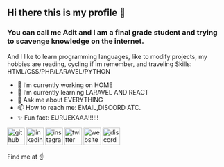 ## Hi there this is my profile :wave:
### You can call me **Adit** and I am a final grade student and trying to scavenge knowledge on the internet.

And I like to learn programming languages, like to modify projects, my hobbies are reading, cycling if im remember, and traveling
Skills:  HTML/CSS/PHP/LARAVEL/PYTHON
- 🔭 I’m currently working on HOME
- 🌱 I’m currently learning LARAVEL AND REACT
- 💬 Ask me about EVERYTHING
- 📫 How to reach me: EMAIL,DISCORD ATC.
- :sparkles: Fun fact: EURUEKAAA!!!!!!

[<img src='https://cdn.jsdelivr.net/npm/simple-icons@3.0.1/icons/github.svg' alt='github' height='40'>](https://github.com/aditrachman)  [<img src='https://cdn.jsdelivr.net/npm/simple-icons@3.0.1/icons/linkedin.svg' alt='linkedin' height='40'>](https://www.linkedin.com/in/AditRachman/)  [<img src='https://cdn.jsdelivr.net/npm/simple-icons@3.0.1/icons/instagram.svg' alt='instagram' height='40'>](https://www.instagram.com/aditrachman23/)  [<img src='https://cdn.jsdelivr.net/npm/simple-icons@3.0.1/icons/twitter.svg' alt='twitter' height='40'>](https://twitter.com/aditrachman4)  [<img src='https://cdn.jsdelivr.net/npm/simple-icons@3.0.1/icons/icloud.svg' alt='website' height='40'>](aditrachman.github.io)  [<img src='https://cdn.jsdelivr.net/npm/simple-icons@3.0.1/icons/discord.svg' alt='discord' height='40'>](KIN#1180)  

Find me at :point_up:
